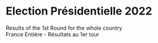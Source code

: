 # Election Présidentielle 2022
Results of the 1st Round for the whole country<br>
France Entière - Résultats au 1er tour 

 
